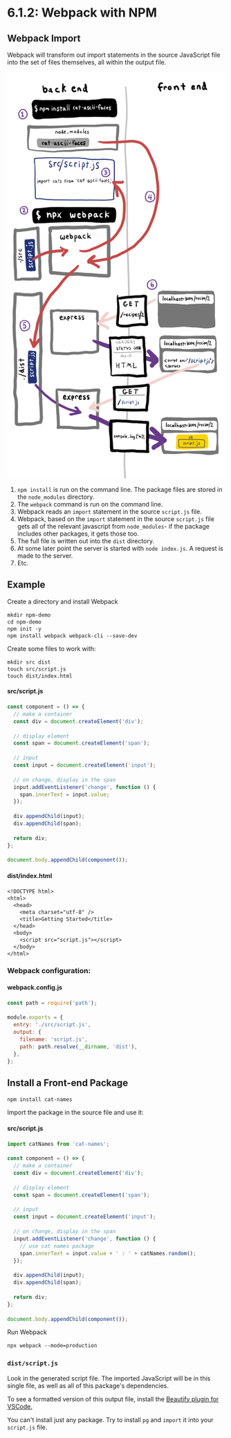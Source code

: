 # 6.1.2: Webpack with NPM

## Webpack Import

Webpack will transform out import statements in the source JavaScript file into the set of files themselves, all within the output file.

![](../../.gitbook/assets/webpack-copy-2.jpg)

1. `npm install` is run on the command line. The package files are stored in the `node_modules` directory.
2. The `webpack` command is run on the command line.
3. Webpack reads an `import` statement in the source `script.js` file.
4. Webpack, based on the `import` statement in the source `script.js` file gets all of the relevant javascript from `node_modules`- if the package includes other packages, it gets those too.
5. The full file is written out into the `dist` directory.
6. At some later point the server is started with `node index.js`. A request is made to the server.
7. Etc.

## Example

Create a directory and install Webpack

```text
mkdir npm-demo
cd npm-demo
npm init -y
npm install webpack webpack-cli --save-dev
```

Create some files to work with:

```text
mkdir src dist
touch src/script.js
touch dist/index.html
```

#### src/script.js

```javascript
const component = () => {
  // make a container
  const div = document.createElement('div');

  // display element
  const span = document.createElement('span');

  // input
  const input = document.createElement('input');

  // on change, display in the span
  input.addEventListener('change', function () {
    span.innerText = input.value;
  });

  div.appendChild(input);
  div.appendChild(span);

  return div;
};

document.body.appendChild(component());
```

#### dist/index.html

```markup
<!DOCTYPE html>
<html>
  <head>
    <meta charset="utf-8" />
    <title>Getting Started</title>
  </head>
  <body>
    <script src="script.js"></script>
  </body>
</html>
```

### Webpack configuration:

#### webpack.config.js

```javascript
const path = require('path');

module.exports = {
  entry: './src/script.js',
  output: {
    filename: 'script.js',
    path: path.resolve(__dirname, 'dist'),
  },
};
```

## Install a Front-end Package

```text
npm install cat-names
```

Import the package in the source file and use it:

#### src/script.js

```javascript
import catNames from 'cat-names';

const component = () => {
  // make a container
  const div = document.createElement('div');

  // display element
  const span = document.createElement('span');

  // input
  const input = document.createElement('input');

  // on change, display in the span
  input.addEventListener('change', function () {
    // use cat names package
    span.innerText = input.value + ' : ' + catNames.random();
  });

  div.appendChild(input);
  div.appendChild(span);

  return div;
};

document.body.appendChild(component());
```

Run Webpack

```text
npx webpack --mode=production
```

### `dist/script.js`

Look in the generated script file. The imported JavaScript will be in this single file, as well as all of this package's dependencies.

To see a formatted version of this output file, install the [Beautify plugin for VSCode.](https://marketplace.visualstudio.com/items?itemName=HookyQR.beautify)

You can't install just any package. Try to install `pg` and `import` it into your `script.js` file.


